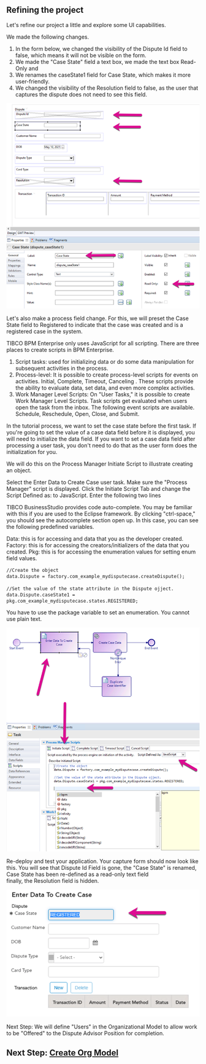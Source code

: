 ## Refining the project
Let's refine our project a little and explore some UI capabilities.

We made the following changes.
1. In the form below, we changed the visibility of the Dispute Id field to false, which means it will not be visible on the form.
2. We made the "Case State" field a text box, we made the text box Read-Only and 
3. We renames the caseState1 field for Case State, which makes it more user-friendly.
4. We changed the visibility of the Resolution field to false, as the user that captures the dispute does not need to see this field.

![refine_project](images/Refine/1.png)

Let's also make a process field change. For this, we will preset the Case State field to Registered to indicate that the case was created and is a registered case in the system.

TIBCO BPM Enterprise only uses JavaScript for all scripting. There are three places to create scripts in BPM Enterprise. 
1. Script tasks: used for initializing data or do some data manipulation for subsequent activities in the process. 
2. Process-level: It is possible to create process-level scripts for events on activities. 
Initial, 
Complete, 
Timeout,
Canceling . 
These scripts provide the ability to evaluate data, set data, and even more complex activities.
3. Work Manager Level Scripts: On "User Tasks," it is possible to create Work Manager Level Scripts. Task scripts get evaluated when users open the task from the inbox.  The following event scripts are available. 
Schedule, 
Reschedule, 
Open, 
Close, and
Submit. 

In the tutorial process, we want to set the case state before the first task. If you're going to set the value of a case data field before it is displayed, you will need to initialize the data field. If you want to set a case data field after processing a user task, you don't need to do that as the user form does the initialization for you. 

We will do this on the Process Manager Initiate Script to illustrate creating an object.

Select the Enter Data to Create Case user task. Make sure the "Process Manager" script is displayed. Click the Initiate Script Tab and change the Script Defined as: to JavaScript. Enter the following two lines

TIBCO BusinessStudio provides code auto-complete. You may be familiar with this if you are used to the Eclipse framework. By clicking "ctrl-space," you should see the autocomplete section open up. In this case, you can see the following predefined variables. 

Data: this is for accessing and data that you as the developer created. 
Factory: this is for accessing the creators/initializers of the data that you created. 
Pkg: this is for accessing the enumeration values for setting enum field values. 

```
//Create the object
data.Dispute = factory.com_example_mydisputecase.createDispute();

//Set the value of the state attribute in the Dispute ojject.
data.Dispute.caseState1 = pkg.com_example_mydisputecase.states.REGISTERED;
```

You have to use the package variable to set an enumeration. You cannot use plain text.

![refine_project](images/Refine/2.png)

Re-deploy and test your application. Your capture form should now look like this. You will see that 
Dispute Id Field is gone, 
the "Case State" is renamed, 
Case State has been re-defined as a read-only text field  
finally, the Resolution field is hidden.

![refine_project](images/Refine/3.png)

Next Step: We will define "Users" in the Organizational Model to allow work to be "Offered" to the Dispute Advisor Position for completion.

## Next Step: [Create Org Model](create_Organisation_Project.md)